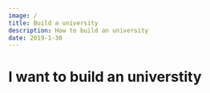 ```yaml
---
image: /
title: Build a university
description: How to build an university
date: 2019-1-30
---
```


# I want to build an universtity